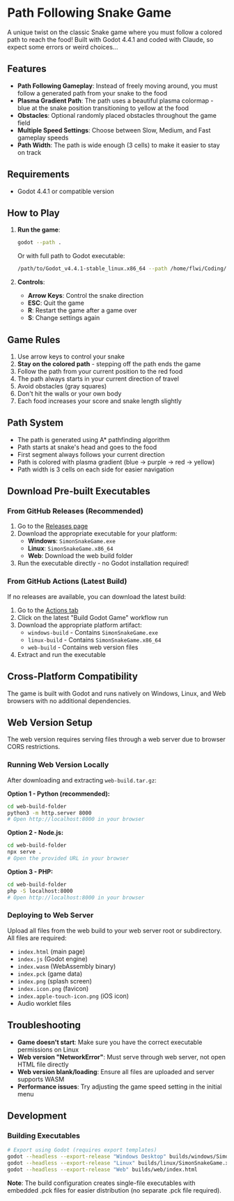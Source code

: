 # Path Following Snake Game

A unique twist on the classic Snake game where you must follow a colored path to reach the food!
Built with Godot 4.4.1 and coded with Claude, so expect some errors or weird choices...

## Features

- **Path Following Gameplay**: Instead of freely moving around, you must follow a generated path from your snake to the food
- **Plasma Gradient Path**: The path uses a beautiful plasma colormap - blue at the snake position transitioning to yellow at the food
- **Obstacles**: Optional randomly placed obstacles throughout the game field
- **Multiple Speed Settings**: Choose between Slow, Medium, and Fast gameplay speeds
- **Path Width**: The path is wide enough (3 cells) to make it easier to stay on track

## Requirements

- Godot 4.4.1 or compatible version

## How to Play

1. **Run the game**:
   ```bash
   godot --path .
   ```
   Or with full path to Godot executable:
   ```bash
   /path/to/Godot_v4.4.1-stable_linux.x86_64 --path /home/flwi/Coding/snake
   ```

2. **Controls**:
   - **Arrow Keys**: Control the snake direction
   - **ESC**: Quit the game
   - **R**: Restart the game after a game over
   - **S**: Change settings again

## Game Rules

1. Use arrow keys to control your snake
2. **Stay on the colored path** - stepping off the path ends the game
3. Follow the path from your current position to the red food
4. The path always starts in your current direction of travel
5. Avoid obstacles (gray squares)
6. Don't hit the walls or your own body
7. Each food increases your score and snake length slightly

## Path System

- The path is generated using A* pathfinding algorithm
- Path starts at snake's head and goes to the food
- First segment always follows your current direction
- Path is colored with plasma gradient (blue → purple → red → yellow)
- Path width is 3 cells on each side for easier navigation

## Download Pre-built Executables

### From GitHub Releases (Recommended)
1. Go to the [Releases page](../../releases)
2. Download the appropriate executable for your platform:
   - **Windows**: `SimonSnakeGame.exe`
   - **Linux**: `SimonSnakeGame.x86_64`
   - **Web**: Download the web build folder
3. Run the executable directly - no Godot installation required!

### From GitHub Actions (Latest Build)
If no releases are available, you can download the latest build:
1. Go to the [Actions tab](../../actions)
2. Click on the latest "Build Godot Game" workflow run
3. Download the appropriate platform artifact:
   - `windows-build` - Contains `SimonSnakeGame.exe`
   - `linux-build` - Contains `SimonSnakeGame.x86_64`
   - `web-build` - Contains web version files
4. Extract and run the executable

## Cross-Platform Compatibility

The game is built with Godot and runs natively on Windows, Linux, and Web browsers with no additional dependencies.

## Web Version Setup

The web version requires serving files through a web server due to browser CORS restrictions.

### Running Web Version Locally
After downloading and extracting `web-build.tar.gz`:

**Option 1 - Python (recommended):**
```bash
cd web-build-folder
python3 -m http.server 8000
# Open http://localhost:8000 in your browser
```

**Option 2 - Node.js:**
```bash
cd web-build-folder
npx serve .
# Open the provided URL in your browser
```

**Option 3 - PHP:**
```bash
cd web-build-folder
php -S localhost:8000
# Open http://localhost:8000 in your browser
```

### Deploying to Web Server
Upload all files from the web build to your web server root or subdirectory. All files are required:
- `index.html` (main page)
- `index.js` (Godot engine)
- `index.wasm` (WebAssembly binary)
- `index.pck` (game data)
- `index.png` (splash screen)
- `index.icon.png` (favicon)
- `index.apple-touch-icon.png` (iOS icon)
- Audio worklet files

## Troubleshooting

- **Game doesn't start**: Make sure you have the correct executable permissions on Linux
- **Web version "NetworkError"**: Must serve through web server, not open HTML file directly
- **Web version blank/loading**: Ensure all files are uploaded and server supports WASM
- **Performance issues**: Try adjusting the game speed setting in the initial menu

## Development

### Building Executables
```bash
# Export using Godot (requires export templates)
godot --headless --export-release "Windows Desktop" builds/windows/SimonSnakeGame.exe
godot --headless --export-release "Linux" builds/linux/SimonSnakeGame.x86_64
godot --headless --export-release "Web" builds/web/index.html
```

**Note**: The build configuration creates single-file executables with embedded .pck files for easier distribution (no separate .pck file required).